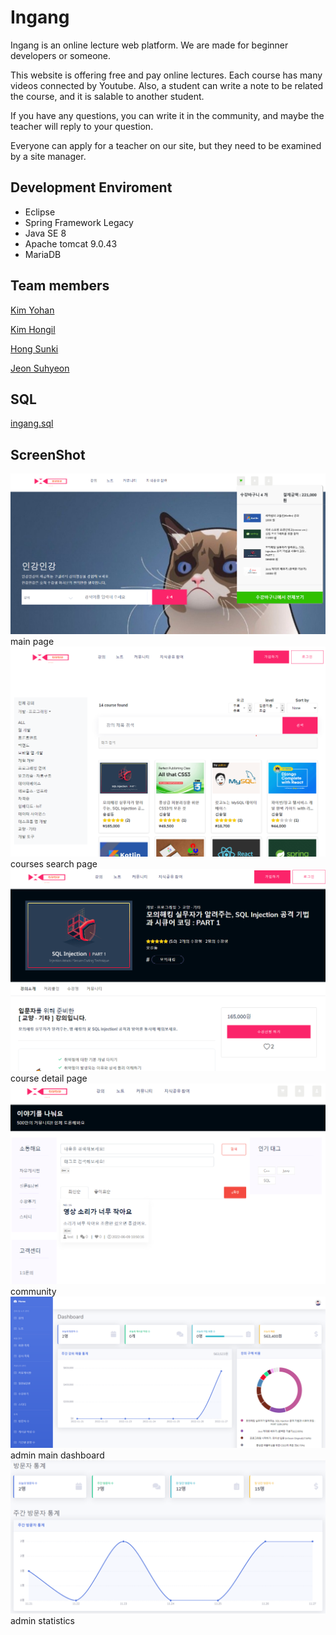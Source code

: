 # Ingang

Ingang is an online lecture web platform. We are made for beginner developers or someone.

This website is offering free and pay online lectures. Each course has many videos connected by Youtube. Also, a student can write a note to be related the course, and it is salable to another student.

If you have any questions, you can write it in the community, and maybe the teacher will reply to your question.

Everyone can apply for a teacher on our site, but they need to be examined by a site manager.

## Development Enviroment

- Eclipse
- Spring Framework Legacy
- Java SE 8
- Apache tomcat 9.0.43
- MariaDB

## Team members

[Kim Yohan](https://github.com/choum97)

[Kim Hongil](https://github.com/Hoil2)

[Hong Sunki](https://github.com/m9613163) 

[Jeon Suhyeon](https://github.com/Jeonsuhyeonn)

## SQL

[ingang.sql](https://s3.us-west-2.amazonaws.com/secure.notion-static.com/0abd8874-38ca-43b9-807b-914ea30747ab/ingang_2022-11-27_full.sql?X-Amz-Algorithm=AWS4-HMAC-SHA256&X-Amz-Content-Sha256=UNSIGNED-PAYLOAD&X-Amz-Credential=AKIAT73L2G45EIPT3X45%2F20221127%2Fus-west-2%2Fs3%2Faws4_request&X-Amz-Date=20221127T044006Z&X-Amz-Expires=86400&X-Amz-Signature=37e29d3877319a321687add3183acb65a34a7efbd3b808db8c8198bb7df879f8&X-Amz-SignedHeaders=host&response-content-disposition=filename%3D%22ingang_2022-11-27_full.sql%22&x-id=GetObject)

## ScreenShot

![main](images/main.png)
main page
![courses](images/courses.png)
courses search page
![course](images/course_16.png)
course detail page
![community](images/community.png)
community
![admin main dashboard](images/admin_main_dashboard.png)
admin main dashboard
![admin statistics](images/admin_visit.png)
admin statistics